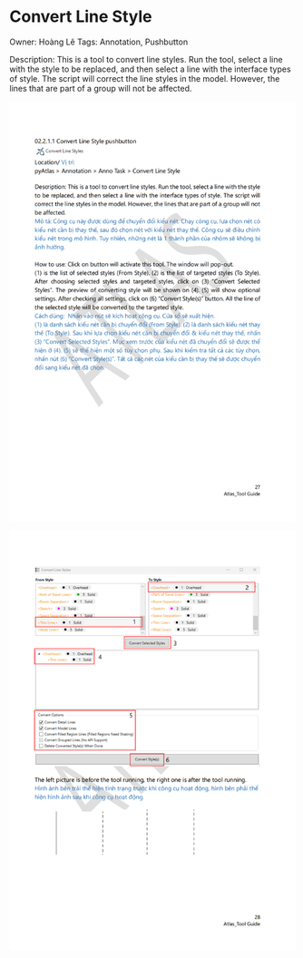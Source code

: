 # Convert Line Style

Owner: Hoàng Lê
Tags: Annotation, Pushbutton

Description: This is a tool to convert line styles. Run the tool, select a line with the style to be replaced, and then select a line with the interface types of style. The script will correct the line styles in the model. However, the lines that are part of a group will not be affected.

![Screenshot 2023-11-22 171642.png](Convert%20Line%20Style%200bd9887ba33a4f7abc2fa5d8bce0ddfd/Screenshot_2023-11-22_171642.png)

![Screenshot 2023-11-22 171706.png](Convert%20Line%20Style%200bd9887ba33a4f7abc2fa5d8bce0ddfd/Screenshot_2023-11-22_171706.png)